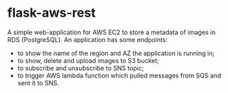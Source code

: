 # flask-aws-rest

A simple web-application for AWS EC2 to store a metadata of images in RDS (PostgreSQL). 
An application has some endpoints: 
- to show the name of the region and AZ the application is running in;
- to show, delete and upload images to S3 bucket;
- to subscribe and unsubscribe to SNS topic;
- to trigger AWS lambda function which pulled messages from SQS and sent it to SNS.
